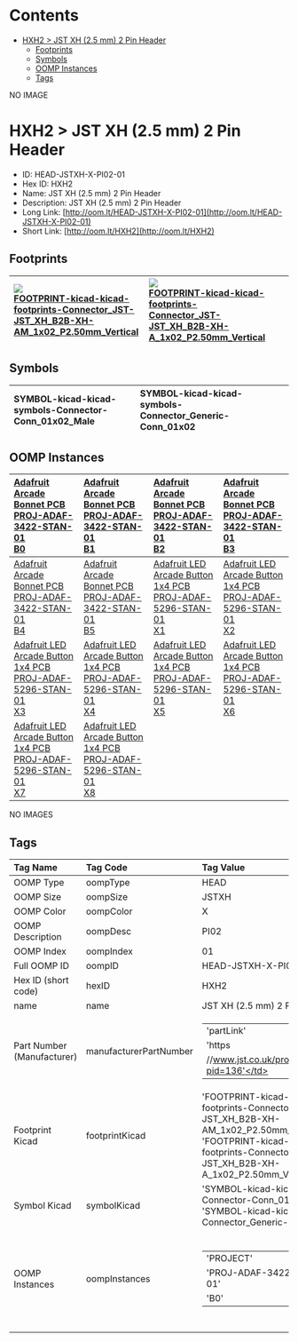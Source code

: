



Contents
========

* [HXH2 > JST XH (2.5 mm) 2 Pin Header](#hxh2--jst-xh-25-mm-2-pin-header)
	* [Footprints](#footprints)
	* [Symbols](#symbols)
	* [OOMP Instances](#oomp-instances)
	* [Tags](#tags)
  
NO IMAGE  
# HXH2 > JST XH (2.5 mm) 2 Pin Header

- ID: HEAD-JSTXH-X-PI02-01
- Hex ID: HXH2
- Name: JST XH (2.5 mm) 2 Pin Header
- Description: JST XH (2.5 mm) 2 Pin Header
- Long Link: [http://oom.lt/HEAD-JSTXH-X-PI02-01](http://oom.lt/HEAD-JSTXH-X-PI02-01)
- Short Link: [http://oom.lt/HXH2](http://oom.lt/HXH2)

## Footprints
  

|[![](https://raw.githubusercontent.com/oomlout/oomlout_OOMP_eda_V2/FOOTPRINT/kicad/kicad-footprints/Connector_JST/JST_XH_B2B-XH-AM_1x02_P2.50mm_Vertical/main/image_140.png)<br>FOOTPRINT-kicad-kicad-footprints-Connector_JST-JST_XH_B2B-XH-AM_1x02_P2.50mm_Vertical](https://github.com/oomlout/oomlout_OOMP_eda_V2/FOOTPRINT/kicad/kicad-footprints/Connector_JST/JST_XH_B2B-XH-AM_1x02_P2.50mm_Vertical/tree/main/)|[![](https://raw.githubusercontent.com/oomlout/oomlout_OOMP_eda_V2/FOOTPRINT/kicad/kicad-footprints/Connector_JST/JST_XH_B2B-XH-A_1x02_P2.50mm_Vertical/main/image_140.png)<br>FOOTPRINT-kicad-kicad-footprints-Connector_JST-JST_XH_B2B-XH-A_1x02_P2.50mm_Vertical](https://github.com/oomlout/oomlout_OOMP_eda_V2/FOOTPRINT/kicad/kicad-footprints/Connector_JST/JST_XH_B2B-XH-A_1x02_P2.50mm_Vertical/tree/main/)|||
| :--- | :--- | :--- | :--- |

## Symbols
  

|![]()<br>SYMBOL-kicad-kicad-symbols-Connector-Conn_01x02_Male|![]()<br>SYMBOL-kicad-kicad-symbols-Connector_Generic-Conn_01x02|||
| :--- | :--- | :--- | :--- |

## OOMP Instances
  

|[Adafruit Arcade Bonnet PCB<br>PROJ-ADAF-3422-STAN-01<br>B0](https://github.com/oomlout/oomlout_OOMP_projects_V2/PROJ/ADAF/3422/STAN/01/tree/main/)|[Adafruit Arcade Bonnet PCB<br>PROJ-ADAF-3422-STAN-01<br>B1](https://github.com/oomlout/oomlout_OOMP_projects_V2/PROJ/ADAF/3422/STAN/01/tree/main/)|[Adafruit Arcade Bonnet PCB<br>PROJ-ADAF-3422-STAN-01<br>B2](https://github.com/oomlout/oomlout_OOMP_projects_V2/PROJ/ADAF/3422/STAN/01/tree/main/)|[Adafruit Arcade Bonnet PCB<br>PROJ-ADAF-3422-STAN-01<br>B3](https://github.com/oomlout/oomlout_OOMP_projects_V2/PROJ/ADAF/3422/STAN/01/tree/main/)|
| :--- | :--- | :--- | :--- |
|[Adafruit Arcade Bonnet PCB<br>PROJ-ADAF-3422-STAN-01<br>B4](https://github.com/oomlout/oomlout_OOMP_projects_V2/PROJ/ADAF/3422/STAN/01/tree/main/)|[Adafruit Arcade Bonnet PCB<br>PROJ-ADAF-3422-STAN-01<br>B5](https://github.com/oomlout/oomlout_OOMP_projects_V2/PROJ/ADAF/3422/STAN/01/tree/main/)|[Adafruit LED Arcade Button 1x4 PCB<br>PROJ-ADAF-5296-STAN-01<br>X1](https://github.com/oomlout/oomlout_OOMP_projects_V2/PROJ/ADAF/5296/STAN/01/tree/main/)|[Adafruit LED Arcade Button 1x4 PCB<br>PROJ-ADAF-5296-STAN-01<br>X2](https://github.com/oomlout/oomlout_OOMP_projects_V2/PROJ/ADAF/5296/STAN/01/tree/main/)|
|[Adafruit LED Arcade Button 1x4 PCB<br>PROJ-ADAF-5296-STAN-01<br>X3](https://github.com/oomlout/oomlout_OOMP_projects_V2/PROJ/ADAF/5296/STAN/01/tree/main/)|[Adafruit LED Arcade Button 1x4 PCB<br>PROJ-ADAF-5296-STAN-01<br>X4](https://github.com/oomlout/oomlout_OOMP_projects_V2/PROJ/ADAF/5296/STAN/01/tree/main/)|[Adafruit LED Arcade Button 1x4 PCB<br>PROJ-ADAF-5296-STAN-01<br>X5](https://github.com/oomlout/oomlout_OOMP_projects_V2/PROJ/ADAF/5296/STAN/01/tree/main/)|[Adafruit LED Arcade Button 1x4 PCB<br>PROJ-ADAF-5296-STAN-01<br>X6](https://github.com/oomlout/oomlout_OOMP_projects_V2/PROJ/ADAF/5296/STAN/01/tree/main/)|
|[Adafruit LED Arcade Button 1x4 PCB<br>PROJ-ADAF-5296-STAN-01<br>X7](https://github.com/oomlout/oomlout_OOMP_projects_V2/PROJ/ADAF/5296/STAN/01/tree/main/)|[Adafruit LED Arcade Button 1x4 PCB<br>PROJ-ADAF-5296-STAN-01<br>X8](https://github.com/oomlout/oomlout_OOMP_projects_V2/PROJ/ADAF/5296/STAN/01/tree/main/)|||
  
NO IMAGES  
## Tags
  

|Tag Name|Tag Code|Tag Value|
| :--- | :--- | :--- |
|OOMP Type|oompType|HEAD|
|OOMP Size|oompSize|JSTXH|
|OOMP Color|oompColor|X|
|OOMP Description|oompDesc|PI02|
|OOMP Index|oompIndex|01|
|Full OOMP ID|oompID|HEAD-JSTXH-X-PI02-01|
|Hex ID (short code)|hexID|HXH2|
|name|name|JST XH (2.5 mm) 2 Pin Header|
|Part Number (Manufacturer)|manufacturerPartNumber|<table><tr><td>'partLink'</td></tr><tr><td> 'https</td></tr><tr><td>//www.jst.co.uk/productSeries.php?pid=136'</td></tr></table>|
|Footprint Kicad|footprintKicad|'FOOTPRINT-kicad-kicad-footprints-Connector_JST-JST_XH_B2B-XH-AM_1x02_P2.50mm_Vertical', 'FOOTPRINT-kicad-kicad-footprints-Connector_JST-JST_XH_B2B-XH-A_1x02_P2.50mm_Vertical'|
|Symbol Kicad|symbolKicad|'SYMBOL-kicad-kicad-symbols-Connector-Conn_01x02_Male', 'SYMBOL-kicad-kicad-symbols-Connector_Generic-Conn_01x02'|
|OOMP Instances|oompInstances|<table><tr><td>'PROJECT'</td></tr><tr><td> 'PROJ-ADAF-3422-STAN-01'</td><td> 'ID'</td></tr><tr><td> 'B0'</td></tr></table></td><td> <table><tr><td>'PROJECT'</td></tr><tr><td> 'PROJ-ADAF-3422-STAN-01'</td><td> 'ID'</td></tr><tr><td> 'B1'</td></tr></table></td><td> <table><tr><td>'PROJECT'</td></tr><tr><td> 'PROJ-ADAF-3422-STAN-01'</td><td> 'ID'</td></tr><tr><td> 'B2'</td></tr></table></td><td> <table><tr><td>'PROJECT'</td></tr><tr><td> 'PROJ-ADAF-3422-STAN-01'</td><td> 'ID'</td></tr><tr><td> 'B3'</td></tr></table></td><td> <table><tr><td>'PROJECT'</td></tr><tr><td> 'PROJ-ADAF-3422-STAN-01'</td><td> 'ID'</td></tr><tr><td> 'B4'</td></tr></table></td><td> <table><tr><td>'PROJECT'</td></tr><tr><td> 'PROJ-ADAF-3422-STAN-01'</td><td> 'ID'</td></tr><tr><td> 'B5'</td></tr></table></td><td> <table><tr><td>'PROJECT'</td></tr><tr><td> 'PROJ-ADAF-5296-STAN-01'</td><td> 'ID'</td></tr><tr><td> 'X1'</td></tr></table></td><td> <table><tr><td>'PROJECT'</td></tr><tr><td> 'PROJ-ADAF-5296-STAN-01'</td><td> 'ID'</td></tr><tr><td> 'X2'</td></tr></table></td><td> <table><tr><td>'PROJECT'</td></tr><tr><td> 'PROJ-ADAF-5296-STAN-01'</td><td> 'ID'</td></tr><tr><td> 'X3'</td></tr></table></td><td> <table><tr><td>'PROJECT'</td></tr><tr><td> 'PROJ-ADAF-5296-STAN-01'</td><td> 'ID'</td></tr><tr><td> 'X4'</td></tr></table></td><td> <table><tr><td>'PROJECT'</td></tr><tr><td> 'PROJ-ADAF-5296-STAN-01'</td><td> 'ID'</td></tr><tr><td> 'X5'</td></tr></table></td><td> <table><tr><td>'PROJECT'</td></tr><tr><td> 'PROJ-ADAF-5296-STAN-01'</td><td> 'ID'</td></tr><tr><td> 'X6'</td></tr></table></td><td> <table><tr><td>'PROJECT'</td></tr><tr><td> 'PROJ-ADAF-5296-STAN-01'</td><td> 'ID'</td></tr><tr><td> 'X7'</td></tr></table></td><td> <table><tr><td>'PROJECT'</td></tr><tr><td> 'PROJ-ADAF-5296-STAN-01'</td><td> 'ID'</td></tr><tr><td> 'X8'</td></tr></table>|
||||
